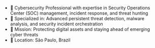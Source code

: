 - 🔐 Cybersecurity Professional with expertise in Security Operations Center (SOC) management, incident response, and threat hunting
- 🎯 Specialized in: Advanced persistent threat detection, malware analysis, and security incident orchestration
- 🚀 Mission: Protecting digital assets and staying ahead of emerging cyber threats
- 📍 Location: São Paulo, Brazil
